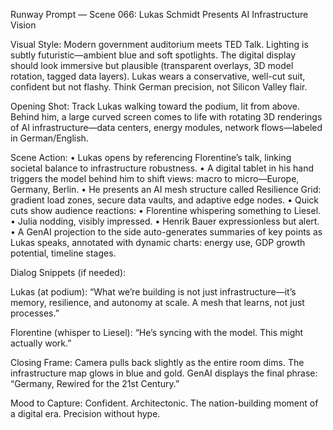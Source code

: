 Runway Prompt — Scene 066: Lukas Schmidt Presents AI Infrastructure Vision

Visual Style:
Modern government auditorium meets TED Talk. Lighting is subtly futuristic—ambient blue and soft spotlights. The digital display should look immersive but plausible (transparent overlays, 3D model rotation, tagged data layers). Lukas wears a conservative, well-cut suit, confident but not flashy. Think German precision, not Silicon Valley flair.

Opening Shot:
Track Lukas walking toward the podium, lit from above. Behind him, a large curved screen comes to life with rotating 3D renderings of AI infrastructure—data centers, energy modules, network flows—labeled in German/English.

Scene Action:
	•	Lukas opens by referencing Florentine’s talk, linking societal balance to infrastructure robustness.
	•	A digital tablet in his hand triggers the model behind him to shift views: macro to micro—Europe, Germany, Berlin.
	•	He presents an AI mesh structure called Resilience Grid: gradient load zones, secure data vaults, and adaptive edge nodes.
	•	Quick cuts show audience reactions:
	•	Florentine whispering something to Liesel.
	•	Julia nodding, visibly impressed.
	•	Henrik Bauer expressionless but alert.
	•	A GenAI projection to the side auto-generates summaries of key points as Lukas speaks, annotated with dynamic charts: energy use, GDP growth potential, timeline stages.

Dialog Snippets (if needed):

Lukas (at podium):
“What we’re building is not just infrastructure—it’s memory, resilience, and autonomy at scale. A mesh that learns, not just processes.”

Florentine (whisper to Liesel):
“He’s syncing with the model. This might actually work.”

Closing Frame:
Camera pulls back slightly as the entire room dims. The infrastructure map glows in blue and gold. GenAI displays the final phrase:
“Germany, Rewired for the 21st Century.”

Mood to Capture:
Confident. Architectonic. The nation-building moment of a digital era. Precision without hype.
